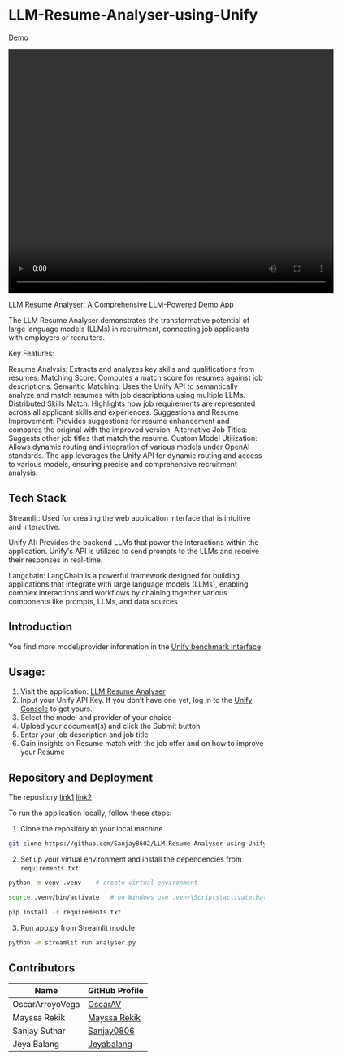 # LLM-Resume-Analyser-using-Unify 


[Demo](https://github.com/OscarArroyoVega/LLM_Resume_Analyser_Unify/assets/103512255/5cfbb620-e6e1-4cbb-b619-1b087e0b379b) 

<video width="640" height="480" autoplay>
  <source src="[Demo](https://github.com/OscarArroyoVega/LLM_Resume_Analyser_Unify/assets/103512255/5cfbb620-e6e1-4cbb-b619-1b087e0b379b)" type="video/mp4">
Your browser does not support the video tag.
</video>

LLM Resume Analyser: A Comprehensive LLM-Powered Demo App

The LLM Resume Analyser demonstrates the transformative potential of large language models (LLMs) in recruitment, connecting job applicants with employers or recruiters.

Key Features:

Resume Analysis: Extracts and analyzes key skills and qualifications from resumes.
Matching Score: Computes a match score for resumes against job descriptions.
Semantic Matching: Uses the Unify API to semantically analyze and match resumes with job descriptions using multiple LLMs.
Distributed Skills Match: Highlights how job requirements are represented across all applicant skills and experiences.
Suggestions and Resume Improvement: Provides suggestions for resume enhancement and compares the original with the improved version.
Alternative Job Titles: Suggests other job titles that match the resume.
Custom Model Utilization: Allows dynamic routing and integration of various models under OpenAI standards.
The app leverages the Unify API for dynamic routing and access to various models, ensuring precise and comprehensive recruitment analysis.

## Tech Stack
Streamlit: Used for creating the web application interface that is intuitive and interactive.

Unify AI: Provides the backend LLMs that power the interactions within the application. Unify's API is utilized to send prompts to the LLMs and receive their responses in real-time.

Langchain: LangChain is a powerful framework designed for building applications that integrate with large language models (LLMs), enabling complex interactions and workflows by chaining together various components like prompts, LLMs, and data sources




## Introduction
 
You find more model/provider information in the [Unify benchmark interface](https://unify.ai/hub).

## Usage:
1. Visit the application: [LLM Resume Analyser](https://ai-llm-resume-analyser.streamlit.app/)
2. Input your Unify API Key. If you don’t have one yet, log in to the [Unify Console](https://console.unify.ai/) to get yours.
3. Select the model and provider of your choice
4. Upload your document(s) and click the Submit button
5. Enter your job description and job title
6. Gain insights on Resume match with the job offer and on how to improve your Resume

## Repository and Deployment
The repository [link1](https://github.com/OscarArroyoVega/LLM_Resume_Analyser_Unify) [link2](https://github.com/Sanjay8602/LLM-Resume-Analyser-using-Unify).

To run the application locally, follow these steps:
1. Clone the repository to your local machine.
```bash
git clone https://github.com/Sanjay8602/LLM-Resume-Analyser-using-Unify
```
2. Set up your virtual environment and install the dependencies from `requirements.txt`:
```bash
python -m venv .venv    # create virtual environment 
```
```bash
source .venv/bin/activate   # on Windows use .venv\Scripts\activate.bat
```
```bash
pip install -r requirements.txt
```
3. Run app.py from Streamlit module 

```bash
python -m streamlit run analyser.py
```

## Contributors

|       Name       |                  GitHub Profile                 |
|------------------|-------------------------------------------------|
| OscarArroyoVega  | [OscarAV](https://github.com/OscarArroyoVega)   |
| Mayssa Rekik     | [Mayssa Rekik](https://github.com/iammayssa)    |
| Sanjay Suthar    | [Sanjay0806](https://github.com/Sanjay8602)     |
| Jeya Balang      | [Jeyabalang](https://github.com/jeyabalang)     |
